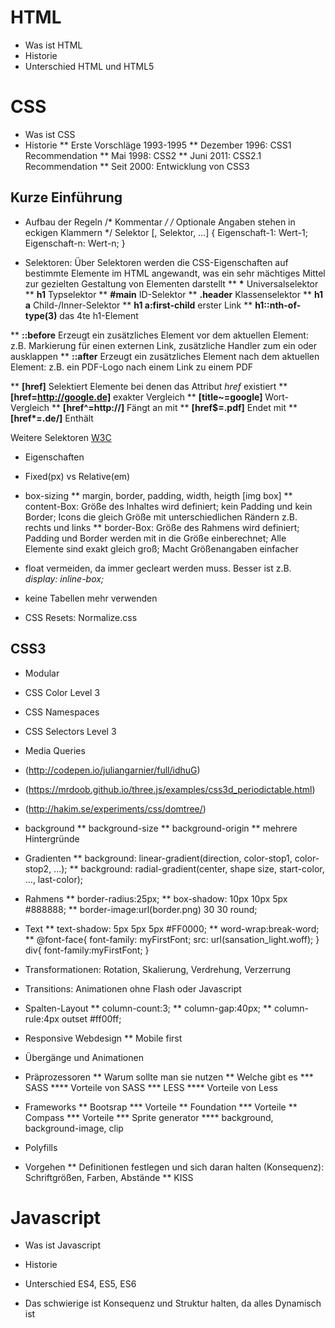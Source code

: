 # HTML

* Was ist HTML
* Historie
* Unterschied HTML und HTML5

# CSS

* Was ist CSS
* Historie
** Erste Vorschläge 1993-1995
** Dezember 1996: CSS1 Recommendation
** Mai 1998: CSS2
** Juni 2011: CSS2.1 Recommendation
** Seit 2000: Entwicklung von CSS3


## Kurze Einführung

* Aufbau der Regeln
    /* Kommentar */
    /* Optionale Angaben stehen in eckigen Klammern */
    Selektor [, Selektor, …]
    {
        Eigenschaft-1: Wert-1;
        Eigenschaft-n: Wert-n;
    }

* Selektoren: Über Selektoren werden die CSS-Eigenschaften auf bestimmte Elemente im HTML angewandt, was ein sehr mächtiges Mittel zur gezielten Gestaltung von Elementen darstellt
** __*__ Universalselektor
** __h1__ Typselektor
** __#main__ ID-Selektor
** __.header__ Klassenselektor
** __h1 a__ Child-/Inner-Selektor
** __h1 a:first-child__ erster Link
** __h1::nth-of-type(3)__ das 4te h1-Element

** __::before__ Erzeugt ein zusätzliches Element vor dem aktuellen Element: z.B. Markierung für einen externen Link, zusätzliche Handler zum ein oder ausklappen
** __::after__ Erzeugt ein zusätzliches Element nach dem aktuellen Element: z.B. ein PDF-Logo nach einem Link zu einem PDF

** __[href]__ Selektiert Elemente bei denen das Attribut _href_ existiert
** __[href=http://google.de]__ exakter Vergleich
** __[title~=google]__ Wort-Vergleich
** __[href^=http://]__ Fängt an mit
** __[href$=.pdf]__ Endet mit
** __[href*=.de/]__ Enthält

Weitere Selektoren [W3C](http://www.w3.org/TR/CSS2/selector.html#attribute-selectors)

* Eigenschaften

* Fixed(px) vs Relative(em)

* box-sizing
** margin, border, padding, width, heigth [img box]
** content-Box: Größe des Inhaltes wird definiert; kein Padding und kein Border; Icons die gleich Größe mit unterschiedlichen Rändern z.B. rechts und links
** border-Box: Größe des Rahmens wird definiert; Padding und Border werden mit in die Größe einberechnet; Alle Elemente sind exakt gleich groß; Macht Größenangaben einfacher

* float vermeiden, da immer gecleart werden muss. Besser ist z.B. _display: inline-box;_

* keine Tabellen mehr verwenden

* CSS Resets: Normalize.css

## CSS3

* Modular
* CSS Color Level 3
* CSS Namespaces
* CSS Selectors Level 3
* Media Queries

* (http://codepen.io/juliangarnier/full/idhuG)
* (https://mrdoob.github.io/three.js/examples/css3d_periodictable.html)
* (http://hakim.se/experiments/css/domtree/)

* background
** background-size
** background-origin
** mehrere Hintergründe
* Gradienten
** background: linear-gradient(direction, color-stop1, color-stop2, ...);
** background: radial-gradient(center, shape size, start-color, ..., last-color);
* Rahmens
** border-radius:25px;
** box-shadow: 10px 10px 5px #888888;
** border-image:url(border.png) 30 30 round;
* Text
** text-shadow: 5px 5px 5px #FF0000;
** word-wrap:break-word;
** @font-face{ font-family: myFirstFont; src: url(sansation_light.woff); } div{ font-family:myFirstFont; }
* Transformationen: Rotation, Skalierung, Verdrehung, Verzerrung
* Transitions: Animationen ohne Flash oder Javascript
* Spalten-Layout
** column-count:3;
** column-gap:40px;
** column-rule:4px outset #ff00ff;


* Responsive Webdesign
** Mobile first


* Übergänge und Animationen

* Präprozessoren
** Warum sollte man sie nutzen
** Welche gibt es
*** SASS
**** Vorteile von SASS
*** LESS
**** Vorteile von Less

* Frameworks
** Bootsrap
*** Vorteile
** Foundation
*** Vorteile
** Compass
*** Vorteile
*** Sprite generator
**** background, background-image, clip

* Polyfills

* Vorgehen
** Definitionen festlegen und sich daran halten (Konsequenz): Schriftgrößen, Farben, Abstände
** KISS


# Javascript

* Was ist Javascript
* Historie
* Unterschied ES4, ES5, ES6

* Das schwierige ist Konsequenz und Struktur halten, da alles Dynamisch ist

